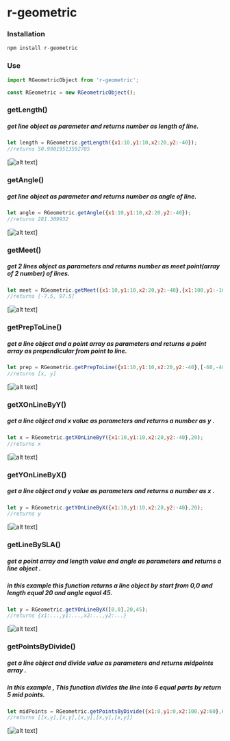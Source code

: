 # r-geometric

### Installation

``` javascript
npm install r-geometric
```

### Use

``` javascript
import RGeometricObject from 'r-geometric';

const RGeometric = new RGeometricObject();

```

### getLength()
##### get line object as parameter and returns number as length of line.
``` javascript
let length = RGeometric.getLength({x1:10,y1:10,x2:20,y2:-40});
//returns 50.99019513592785
```
[![alt text](/images/getLength.jpg)]
### getAngle()
##### get line object as parameter and returns number as angle of line.
``` javascript
let angle = RGeometric.getAngle({x1:10,y1:10,x2:20,y2:-40});
//returns 281.309932
```
[![alt text](/images/getAngle.jpg)]
### getMeet()
##### get 2 lines object as parameters and returns number as meet point(array of 2 number) of lines.
``` javascript
let meet = RGeometric.getMeet({x1:10,y1:10,x2:20,y2:-40},{x1:100,y1:-10,x2:40,y2:50});
//returns [-7.5, 97.5]
```
[![alt text](/images/getMeet.jpg)]
### getPrepToLine()
##### get a line object and a point array as parameters and returns a point array as prependicular from point to line.
``` javascript
let prep = RGeometric.getPrepToLine({x1:10,y1:10,x2:20,y2:-40},[-60,-40]);
//returns [x, y]
```
[![alt text](/images/getPrepToLine.jpg)]
### getXOnLineByY()
##### get a line object and x value as parameters and returns a number as y .
``` javascript
let x = RGeometric.getXOnLineByY({x1:10,y1:10,x2:20,y2:-40},20);
//returns x
```
[![alt text](/images/getXOnLineByY.jpg)]
### getYOnLineByX()
##### get a line object and y value as parameters and returns a number as x .
``` javascript
let y = RGeometric.getYOnLineByX({x1:10,y1:10,x2:20,y2:-40},20);
//returns y
```
[![alt text](/images/getYOnLineByX.jpg)]
### getLineBySLA()
##### get a point array and length value and angle as parameters and returns a line object .
##### in this example this function returns a line object by start from 0,0 and length equal 20 and angle equal 45.
``` javascript
let y = RGeometric.getYOnLineByX([0,0],20,45);
//returns {x1:...,y1:...,x2:...,y2:...}
```
[![alt text](/images/getLineBySLA.jpg)]
### getPointsByDivide()
##### get a line object and divide value as parameters and returns midpoints array .
##### in this example , This function divides the line into 6 equal parts by return 5 mid points.
``` javascript
let midPoints = RGeometric.getPointsByDivide({x1:0,y1:0,x2:100,y2:60},6);
//returns [[x,y],[x,y],[x,y],[x,y],[x,y]]
```
[![alt text](/images/getPointsByDivide.jpg)]
